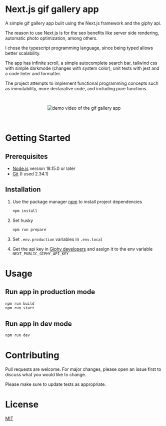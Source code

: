 # Next.js gif gallery app

A simple gif gallery app built using the Next.js framework and the giphy api.

The reason to use Next.js is for the seo benefits like server side rendering, automatic photo optimization, among others.

I chose the typescript programming language, since being typed allows better scalability.

The app has infinite scroll, a simple autocomplete search bar, tailwind css with simple darkmode (changes with system color), unit tests with jest and a code linter and formatter.

The project attempts to implement functional programming concepts such as immutability, more declarative code, and including pure functions.

&nbsp;

<p align='center'>
   <img
      src='https://drive.google.com/uc?id=1JxudsHnc2e_5NBWsRzhOCRALWRBEATHm'
      alt='demo video of the gif gallery app'
   />
</p>

&nbsp;

# Getting Started

## Prerequisites

- [Node.js](https://nodejs.org/en/download/) version 18.15.0 or later
- [Git](https://git-scm.com/downloads) (I used 2.34.1)

## Installation

1. Use the package manager [npm](https://docs.npmjs.com/downloading-and-installing-node-js-and-npm) to install project dependencies

   ```bash
   npm install
   ```
2. Set husky

   ```bash
   npm run prepare
   ```

3. Set `.env.production` variables in `.env.local`

4. Get the api key in [Giphy developers](https://developers.giphy.com/) and assign it to the env variable `NEXT_PUBLIC_GIPHY_API_KEY`

# Usage

## Run app in production mode

```bash
npm run build
npm run start
```

## Run app in dev mode

```bash
npm run dev
```

# Contributing

Pull requests are welcome. For major changes, please open an issue first
to discuss what you would like to
change.

Please make sure to update tests as appropriate.

# License

[MIT](https://choosealicense.com/licenses/mit/)
